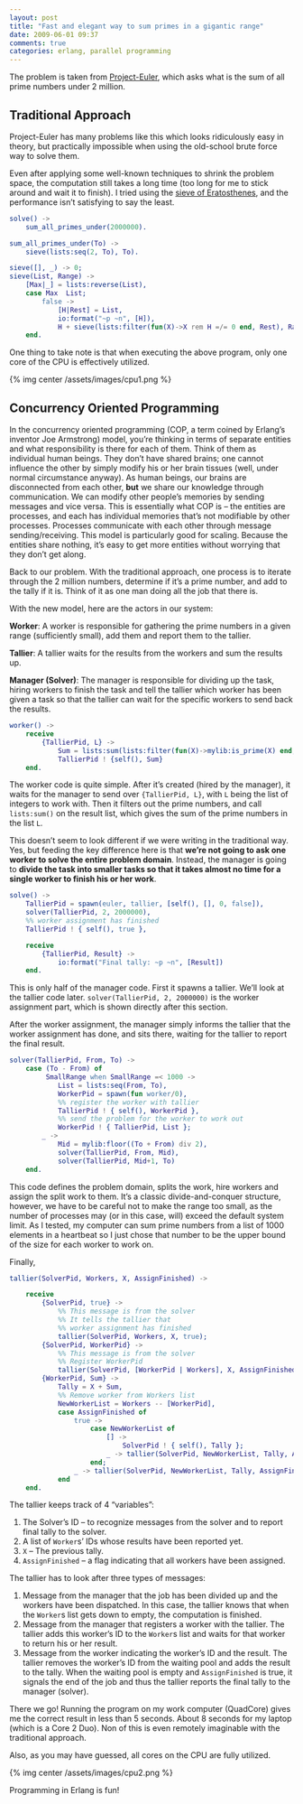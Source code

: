 ```yaml
---
layout: post
title: "Fast and elegant way to sum primes in a gigantic range"
date: 2009-06-01 09:37
comments: true
categories: erlang, parallel programming
---
```


The problem is taken from [Project-Euler](http://projecteuler.net/), which asks what is the sum of all prime numbers under 2 million.

## Traditional Approach

Project-Euler has many problems like this which looks ridiculously easy in theory, but practically impossible when using the old-school brute force way to solve them.

Even after applying some well-known techniques to shrink the problem space, the computation still takes a long time (too long for me to stick around and wait it to finish). I tried using the [sieve of Eratosthenes](http://en.wikipedia.org/wiki/Sieve_of_Eratosthenes), and the performance isn’t satisfying to say the least.

```erlang
solve() ->
    sum_all_primes_under(2000000).

sum_all_primes_under(To) ->
    sieve(lists:seq(2, To), To).

sieve([], _) -> 0;
sieve(List, Range) ->
    [Max|_] = lists:reverse(List),
    case Max  List;
        false ->
            [H|Rest] = List,
            io:format("~p ~n", [H]),
            H + sieve(lists:filter(fun(X)->X rem H =/= 0 end, Rest), Range)
    end.
```

One thing to take note is that when executing the above program, only one core of the CPU is effectively utilized.

{% img center /assets/images/cpu1.png %}

## Concurrency Oriented Programming

In the concurrency oriented programming (COP, a term coined by Erlang’s inventor Joe Armstrong) model, you’re thinking in terms of separate entities and what responsibility is there for each of them. Think of them as individual human beings. They don’t have shared brains; one cannot influence the other by simply modify his or her brain tissues (well, under normal circumstance anyway). As human beings, our brains are disconnected from each other, **but** we share our knowledge through communication. We can modify other people’s memories by sending messages and vice versa. This is essentially what COP is – the entities are processes, and each has individual memories that’s not modifiable by other processes. Processes communicate with each other through message sending/receiving. This model is particularly good for scaling. Because the entities share nothing, it’s easy to get more entities without worrying that they don’t get along.

Back to our problem. With the traditional approach, one process is to iterate through the 2 million numbers, determine if it’s a prime number, and add to the tally if it is. Think of it as one man doing all the job that there is.

With the new model, here are the actors in our system:

**Worker**: A worker is responsible for gathering the prime numbers in a given range (sufficiently small), add them and report them to the tallier.

**Tallier**: A tallier waits for the results from the workers and sum the results up.

**Manager (Solver)**: The manager is responsible for dividing up the task, hiring workers to finish the task and tell the tallier which worker has been given a task so that the tallier can wait for the specific workers to send back the results.

```erlang worker
worker() ->
    receive
        {TallierPid, L} ->
            Sum = lists:sum(lists:filter(fun(X)->mylib:is_prime(X) end, L)),
            TallierPid ! {self(), Sum}
    end.
```

The worker code is quite simple. After it’s created (hired by the manager), it waits for the manager to send over `{TallierPid, L}`, with `L` being the list of integers to work with. Then it filters out the prime numbers, and call `lists:sum()` on the result list, which gives the sum of the prime numbers in the list `L`.

This doesn’t seem to look different if we were writing in the traditional way. Yes, but feeding the key difference here is that **we’re not going to ask one worker to solve the entire problem domain**. Instead, the manager is going to **divide the task into smaller tasks so that it takes almost no time for a single worker to finish his or her work**.

```erlang manager
solve() ->
    TallierPid = spawn(euler, tallier, [self(), [], 0, false]),
    solver(TallierPid, 2, 2000000),
    %% worker assignment has finished
    TallierPid ! { self(), true },

    receive
        {TallierPid, Result} ->
            io:format("Final tally: ~p ~n", [Result])
    end.
```

This is only half of the manager code. First it spawns a tallier. We’ll look at the tallier code later.
`solver(TallierPid, 2, 2000000)` is the worker assignment part, which is shown directly after this section.

After the worker assignment, the manager simply informs the tallier that the worker assignment has done, and sits there, waiting for the tallier to report the final result.

```erlang manager (cont.)
solver(TallierPid, From, To) ->
    case (To - From) of
         SmallRange when SmallRange =< 1000 ->
            List = lists:seq(From, To),
            WorkerPid = spawn(fun worker/0),
            %% register the worker with tallier
            TallierPid ! { self(), WorkerPid },
            %% send the problem for the worker to work out
            WorkerPid ! { TallierPid, List };
        _ ->
            Mid = mylib:floor((To + From) div 2),
            solver(TallierPid, From, Mid),
            solver(TallierPid, Mid+1, To)
    end.
```

This code defines the problem domain, splits the work, hire workers and assign the split work to them. It’s a classic divide-and-conquer structure, however, we have to be careful not to make the range too small, as the number of processes may (or in this case, will) exceed the default system limit. As I tested, my computer can sum prime numbers from a list of 1000 elements in a heartbeat so I just chose that number to be the upper bound of the size for each worker to work on.

Finally,

```erlang tallier
tallier(SolverPid, Workers, X, AssignFinished) ->

    receive
        {SolverPid, true} ->
            %% This message is from the solver
            %% It tells the tallier that
            %% worker assignment has finished
            tallier(SolverPid, Workers, X, true);
        {SolverPid, WorkerPid} ->
            %% This message is from the solver
            %% Register WorkerPid
            tallier(SolverPid, [WorkerPid | Workers], X, AssignFinished);
        {WorkerPid, Sum} ->
            Tally = X + Sum,
            %% Remove worker from Workers list
            NewWorkerList = Workers -- [WorkerPid],
            case AssignFinished of
                true ->
                    case NewWorkerList of
                        [] ->
                            SolverPid ! { self(), Tally };
                        _ -> tallier(SolverPid, NewWorkerList, Tally, AssignFinished)
                    end;
                _ -> tallier(SolverPid, NewWorkerList, Tally, AssignFinished)
            end
    end.
```

The tallier keeps track of 4 “variables”:
1. The Solver’s ID – to recognize messages from the solver and to report final tally to the solver.
2. A list of `Worker`s’ IDs whose results have been reported yet.
3. `X` – The previous tally.
4. `AssignFinished` – a flag indicating that all workers have been assigned.

The tallier has to look after three types of messages:
1. Message from the manager that the job has been divided up and the workers have been dispatched. In this case, the tallier knows that when the `Worker`s list gets down to empty, the computation is finished.
2. Message from the manager that registers a worker with the tallier. The tallier adds this worker’s ID to the `Worker`s list and waits for that worker to return his or her result.
3. Message from the worker indicating the worker’s ID and the result. The tallier removes the worker’s ID from the waiting pool and adds the result to the tally. When the waiting pool is empty and `AssignFinished` is true, it signals the end of the job and thus the tallier reports the final tally to the manager (solver).

There we go!  Running the program on my work computer (QuadCore) gives me the correct result in less than 5 seconds. About 8 seconds for my laptop (which is a Core 2 Duo). Non of this is even remotely imaginable with the traditional approach.

Also, as you may have guessed, all cores on the CPU are fully utilized.

{% img center /assets/images/cpu2.png %}

Programming in Erlang is fun!
